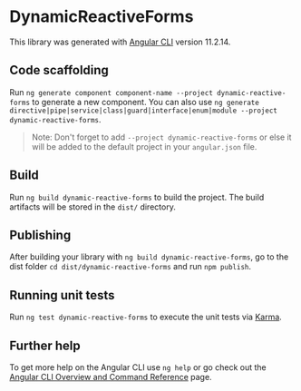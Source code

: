 # DynamicReactiveForms

This library was generated with [Angular CLI](https://github.com/angular/angular-cli) version 11.2.14.

## Code scaffolding

Run `ng generate component component-name --project dynamic-reactive-forms` to generate a new component. You can also use `ng generate directive|pipe|service|class|guard|interface|enum|module --project dynamic-reactive-forms`.
> Note: Don't forget to add `--project dynamic-reactive-forms` or else it will be added to the default project in your `angular.json` file. 

## Build

Run `ng build dynamic-reactive-forms` to build the project. The build artifacts will be stored in the `dist/` directory.

## Publishing

After building your library with `ng build dynamic-reactive-forms`, go to the dist folder `cd dist/dynamic-reactive-forms` and run `npm publish`.

## Running unit tests

Run `ng test dynamic-reactive-forms` to execute the unit tests via [Karma](https://karma-runner.github.io).

## Further help

To get more help on the Angular CLI use `ng help` or go check out the [Angular CLI Overview and Command Reference](https://angular.io/cli) page.

